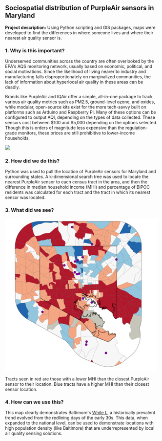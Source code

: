 ## Sociospatial distribution of PurpleAir sensors in Maryland

**Project description:** Using Python scripting and GIS packages, maps were developed to find the differences in where someone lives and where their nearest air quality sensor is.

### 1. Why is this important?

Underserved communities across the country are often overlooked by the EPA's AQS monitoring network, usually based on economic, political, and social motivations. Since the likelihood of living nearer to industry and manufacturing falls disproportionately on marginalized communities, the lack of information about hyperlocal air quality in these areas can be deadly. 

Brands like PurpleAir and IQAir offer a simple, all-in-one package to track various air quality metrics such as PM2.5, ground-level ozone, and oxides, while modular, open-source kits exist for the more tech-savvy built on platforms such as Arduino and Raspberry Pi. Many of these options can be configured to output AQI, depending on the types of data collected. These sensors cost between $100 and $5,000 depending on the options selected. Though this is orders of magnitude less expensive than the regulation-grade monitors, these prices are still prohibitive to lower-income households.

<img src="../distro.png?raw=true"/>

### 2. How did we do this?

Python was used to pull the location of PurpleAir sensors for Maryland and surrounding states. A k-dimensional search tree was used to locate the nearest PurpleAir sensor to each census tract in the area, and then the difference in median household income (MHI) and percentage of BIPOC residents was calculated for each tract and the tract in which its nearest sensor was located.

### 3. What did we see?

<img src="../images/it worked MHI.png" width="500" />

Tracts seen in red are those with a lower MHI than the closest PurpleAir sensor to their location. Blue tracts have a higher MHI than their closest sensor location.

### 4. How can we use this?

This map clearly demonstrates Baltimore's [White L](https://www.baltimoresun.com/citypaper/bcpnews-two-baltimores-the-white-l-vs-the-black-butterfly-20160628-htmlstory.html), a historically prevalent trend evolved from the redlining days of the early 30s. This data, when expanded to the national level, can be used to demonstrate locations with high population density (like Baltimore) that are underrepresented by local air quality sensing solutions.

